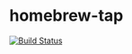 # homebrew-tap
[![Build Status](https://travis-ci.org/ibrt/homebrew-tap.svg?branch=master)](https://travis-ci.org/ibrt/homebrew-tap)
